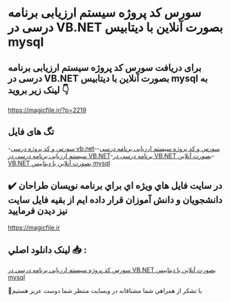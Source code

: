 # سورس کد پروژه سیستم ارزیابی برنامه درسی در VB.NET بصورت آنلاین با دیتابیس mysql

## برای دریافت سورس کد پروژه سیستم ارزیابی برنامه درسی در VB.NET بصورت آنلاین با دیتابیس mysql به لینک زیر بروید 👇

https://magicfile.ir/?p=2219

## تگ های فایل

-[سورس و کد پروژه درسی vb.net](https://magicfile.ir/product/%d8%b3%d9%88%d8%b1%d8%b3-%d9%88-%da%a9%d8%af-%d9%be%d8%b1%d9%88%da%98%d9%87%d8%b3%db%8c%d8%b3%d8%aa%d9%85-%d8%a7%d8%b1%d8%b2%db%8c%d8%a7%d8%a8%db%8c-%d8%a8%d8%b1%d9%86%d8%a7%d9%85%d9%87-%d8%af%d8%b1%d8%b3%db%8c-%d8%af%d8%b1-vbnet/)-[سورس و کد پروژه سیستم ارزیابی برنامه درسی](https://magicfile.ir/product/%d8%b3%d9%88%d8%b1%d8%b3-%d9%88-%da%a9%d8%af-%d9%be%d8%b1%d9%88%da%98%d9%87%d8%b3%db%8c%d8%b3%d8%aa%d9%85-%d8%a7%d8%b1%d8%b2%db%8c%d8%a7%d8%a8%db%8c-%d8%a8%d8%b1%d9%86%d8%a7%d9%85%d9%87-%d8%af%d8%b1%d8%b3%db%8c-%d8%af%d8%b1-vbnet/)-[سیستم ارزیابی برنامه درسی در VB.NET](https://magicfile.ir/product/%d8%b3%d9%88%d8%b1%d8%b3-%d9%88-%da%a9%d8%af-%d9%be%d8%b1%d9%88%da%98%d9%87%d8%b3%db%8c%d8%b3%d8%aa%d9%85-%d8%a7%d8%b1%d8%b2%db%8c%d8%a7%d8%a8%db%8c-%d8%a8%d8%b1%d9%86%d8%a7%d9%85%d9%87-%d8%af%d8%b1%d8%b3%db%8c-%d8%af%d8%b1-vbnet/)-[برنامه درسی در VB.NET بصورت آنلاین](https://magicfile.ir/product/%d8%b3%d9%88%d8%b1%d8%b3-%d9%88-%da%a9%d8%af-%d9%be%d8%b1%d9%88%da%98%d9%87%d8%b3%db%8c%d8%b3%d8%aa%d9%85-%d8%a7%d8%b1%d8%b2%db%8c%d8%a7%d8%a8%db%8c-%d8%a8%d8%b1%d9%86%d8%a7%d9%85%d9%87-%d8%af%d8%b1%d8%b3%db%8c-%d8%af%d8%b1-vbnet/)-[ VB.NET بصورت آنلاین با دیتابیس mysql](https://magicfile.ir/product/%d8%b3%d9%88%d8%b1%d8%b3-%d9%88-%da%a9%d8%af-%d9%be%d8%b1%d9%88%da%98%d9%87%d8%b3%db%8c%d8%b3%d8%aa%d9%85-%d8%a7%d8%b1%d8%b2%db%8c%d8%a7%d8%a8%db%8c-%d8%a8%d8%b1%d9%86%d8%a7%d9%85%d9%87-%d8%af%d8%b1%d8%b3%db%8c-%d8%af%d8%b1-vbnet/)

## ✔️ در سايت فايل هاي ويژه اي براي برنامه نويسان طراحان دانشجويان و دانش آموزان قرار داده ايم از بقيه فايل سايت نيز ديدن فرماييد

https://magicfile.ir


## لينک دانلود اصلي 📥 :

[سورس کد پروژه سیستم ارزیابی برنامه درسی در VB.NET بصورت آنلاین با دیتابیس mysql](https://magicfile.ir/product/%d8%b3%d9%88%d8%b1%d8%b3-%d9%88-%da%a9%d8%af-%d9%be%d8%b1%d9%88%da%98%d9%87%d8%b3%db%8c%d8%b3%d8%aa%d9%85-%d8%a7%d8%b1%d8%b2%db%8c%d8%a7%d8%a8%db%8c-%d8%a8%d8%b1%d9%86%d8%a7%d9%85%d9%87-%d8%af%d8%b1%d8%b3%db%8c-%d8%af%d8%b1-vbnet/) 


🙏با تشکر از همراهي شما مشتاقانه در وبسایت منتظر شما دوست عزیز هستیم

